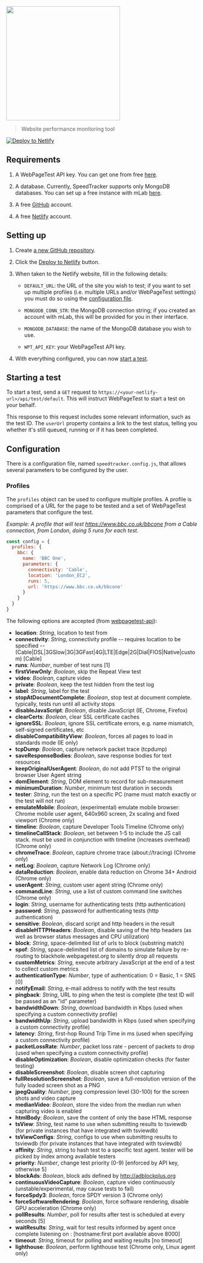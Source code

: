 <img src="https://speedtracker.org/assets/images/logo-full-square-inverted.png" width="300">

> Website performance monitoring tool

[![Deploy to Netlify](https://www.netlify.com/img/deploy/button.svg)](https://app.netlify.com/start/deploy?repository=https://github.com/speedtracker/speedtracker-netlify)

## Requirements

1. A WebPageTest API key. You can get one from free [here](https://www.webpagetest.org/getkey.php).

1. A database. Currently, SpeedTracker supports only MongoDB databases. You can set up a free instance with mLab [here](https://mlab.com/).

1. A free [GitHub](https://github.com) account.

1. A free [Netlify](https://netlify.com) account.

## Setting up

1. Create [a new GitHub repository](https://github.com/new).

1. Click the [Deploy to Netlify](https://app.netlify.com/start/deploy?repository=https://github.com/speedtracker/speedtracker-netlify) button.

1. When taken to the Netlify website, fill in the following details:

    - `DEFAULT_URL`: the URL of the site you wish to test; if you want to set up multiple profiles (i.e. multiple URLs and/or WebPageTest settings) you must do so using the [configuration file](#configuration).

    - `MONGODB_CONN_STR`: the MongoDB connection string; if you created an account with mLab, this will be provided for you in their interface.

    - `MONGODB_DATABASE`: the name of the MongoDB database you wish to use.

    - `WPT_API_KEY`: your WebPageTest API key.

1. With everything configured, you can now [start a test](#starting-a-test).

## Starting a test

To start a test, send a `GET` request to `https://<your-netlify-url>/api/test/default`. This will instruct WebPageTest to start a test on your behalf.

This response to this request includes some relevant information, such as the test ID. The `userUrl` property contains a link to the test status, telling you whether it's still queued, running or if it has been completed. 

## Configuration

There is a configuration file, named `speedtracker.config.js`, that allows several parameters to be configured by the user.

### Profiles

The `profiles` object can be used to configure multiple profiles. A profile is comprised of a URL for the page to be tested and a set of WebPageTest parameters that configure the test.

*Example: A profile that will test https://www.bbc.co.uk/bbcone from a Cable connection, from London, doing 5 runs for each test.*

```js
const config = {
  profiles: {
    bbc: {
      name: 'BBC One',
      parameters: {
        connectivity: 'Cable',
        location: 'London_EC2',
        runs: 5,
        url: 'https://www.bbc.co.uk/bbcone'
      }
    }
  }
}
```

The following options are accepted (from [webpagetest-api](https://github.com/marcelduran/webpagetest-api)):

* **location**: _String_, location to test from
* **connectivity**: _String_, connectivity profile -- requires location to be specified -- (Cable|DSL|3GSlow|3G|3GFast|4G|LTE|Edge|2G|Dial|FIOS|Native|custom) [Cable]
* **runs**: _Number_, number of test runs [1]
* **firstViewOnly**: _Boolean_, skip the Repeat View test
* **video**: _Boolean_, capture video
* **private**: _Boolean_, keep the test hidden from the test log
* **label**: _String_, label for the test
* **stopAtDocumentComplete**: _Boolean_, stop test at document complete. typically, tests run until all activity stops
* **disableJavaScript**: _Boolean_, disable JavaScript (IE, Chrome, Firefox)
* **clearCerts**: _Boolean_, clear SSL certificate caches
* **ignoreSSL**: _Boolean_, ignore SSL certificate errors, e.g. name mismatch, self-signed certificates, etc
* **disableCompatibilityView**: _Boolean_, forces all pages to load in standards mode (IE only)
* **tcpDump**: _Boolean_, capture network packet trace (tcpdump)
* **saveResponseBodies**: _Boolean_, save response bodies for text resources
* **keepOriginalUserAgent**: _Boolean_, do not add PTST to the original browser User Agent string
* **domElement**: _String_, DOM element to record for sub-measurement
* **minimumDuration**: _Number_, minimum test duration in seconds
* **tester**: _String_, run the test on a specific PC (name must match exactly or the test will not run)
* **emulateMobile**: _Boolean_, (experimental) emulate mobile browser: Chrome mobile user agent, 640x960 screen, 2x scaling and fixed viewport (Chrome only)
* **timeline**: _Boolean_, capture Developer Tools Timeline (Chrome only)
* **timelineCallStack**: _Boolean_, set between 1-5 to include the JS call stack. must be used in conjunction with timeline (increases overhead) (Chrome only)
* **chromeTrace**: _Boolean_, capture chrome trace (about://tracing) (Chrome only)
* **netLog**: _Boolean_, capture Network Log (Chrome only)
* **dataReduction**: _Boolean_, enable data reduction on Chrome 34+ Android (Chrome only)
* **userAgent**: _String_, custom user agent string (Chrome only)
* **commandLine**: _String_, use a list of custom command line switches (Chrome only)
* **login**: _String_, username for authenticating tests (http authentication)
* **password**: _String_, password for authenticating tests (http authentication)
* **sensitive**: _Boolean_, discard script and http headers in the result
* **disableHTTPHeaders**: _Boolean_, disable saving of the http headers (as well as browser status messages and CPU utilization)
* **block**: _String_, space-delimited list of urls to block (substring match)
* **spof**: _String_, space-delimited list of domains to simulate failure by re-routing to blackhole.webpagetest.org to silently drop all requests
* **customMetrics**: _String_, execute arbitrary JavaScript at the end of a test to collect custom metrics
* **authenticationType**: _Number_, type of authentication: 0 = Basic, 1 = SNS [0]
* **notifyEmail**: _String_, e-mail address to notify with the test results
* **pingback**: _String_, URL to ping when the test is complete (the test ID will be passed as an "id" parameter)
* **bandwidthDown**: _String_, download bandwidth in Kbps (used when specifying a custom connectivity profile)
* **bandwidthUp**: _String_, upload bandwidth in Kbps (used when specifying a custom connectivity profile)
* **latency**: _String_, first-hop Round Trip Time in ms (used when specifying a custom connectivity profile)
* **packetLossRate**: _Number_, packet loss rate - percent of packets to drop (used when specifying a custom connectivity profile)
* **disableOptimization**: _Boolean_, disable optimization checks (for faster testing)
* **disableScreenshot**: _Boolean_, disable screen shot capturing
* **fullResolutionScreenshot**: _Boolean_, save a full-resolution version of the fully loaded screen shot as a PNG
* **jpegQuality**: _Number_, jpeg compression level (30-100) for the screen shots and video capture
* **medianVideo**: _Boolean_, store the video from the median run when capturing video is enabled
* **htmlBody**: _Boolean_, save the content of only the base HTML response
* **tsView**: _String_, test name to use when submitting results to tsviewdb (for private instances that have integrated with tsviewdb)
* **tsViewConfigs**: _String_, configs to use when submitting results to tsviewdb (for private instances that have integrated with tsviewdb)
* **affinity**: _String_, string to hash test to a specific test agent. tester will be picked by index among available testers
* **priority**: _Number_, change test priority (0-9) [enforced by API key, otherwise 5]
* **blockAds**: _Boolean_, block ads defined by http://adblockplus.org
* **continuousVideoCapture**: _Boolean_, capture video continuously (unstable/experimental, may cause tests to fail)
* **forceSpdy3**: _Boolean_, force SPDY version 3 (Chrome only)
* **forceSoftwareRendering**: _Boolean_, force software rendering, disable GPU acceleration (Chrome only)
* **pollResults**: _Number_, poll for results after test is scheduled at every <interval> seconds [5]
* **waitResults**: _String_, wait for test results informed by agent once complete listening on <hostname>:<port> [hostname:first port available above 8000]
* **timeout**: _String_, timeout for polling and waiting results [no timeout]
* **lighthouse**: _Boolean_, perform lighthouse test (Chrome only, Linux agent only)
